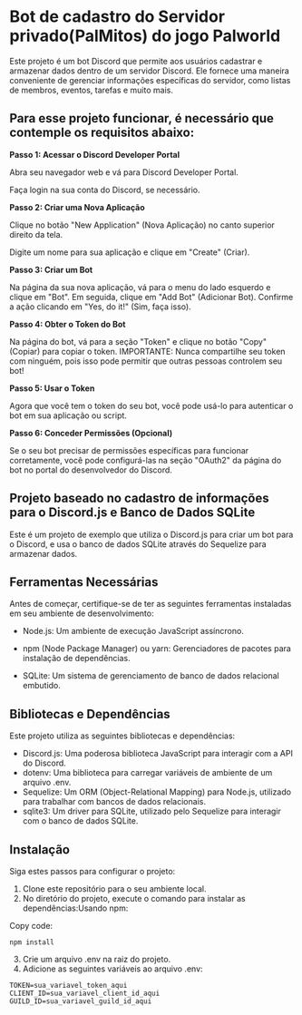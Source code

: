 # Bot de cadastro do Servidor privado(PalMitos) do jogo Palworld
Este projeto é um bot Discord que permite aos usuários cadastrar e armazenar dados dentro de um servidor Discord. Ele fornece uma maneira conveniente de gerenciar informações específicas do servidor, como listas de membros, eventos, tarefas e muito mais.
## Para esse projeto funcionar, é necessário que contemple os requisitos abaixo:
**Passo 1: Acessar o Discord Developer Portal**

Abra seu navegador web e vá para Discord Developer Portal.  

Faça login na sua conta do Discord, se necessário.  

**Passo 2: Criar uma Nova Aplicação**

Clique no botão "New Application" (Nova Aplicação) no canto superior direito da tela.  

Digite um nome para sua aplicação e clique em "Create" (Criar).  

**Passo 3: Criar um Bot**  

Na página da sua nova aplicação, vá para o menu do lado esquerdo e clique em "Bot".  Em seguida, clique em "Add Bot" (Adicionar Bot).  Confirme a ação clicando em "Yes, do it!" (Sim, faça isso).  

**Passo 4: Obter o Token do Bot** 

Na página do bot, vá para a seção "Token" e clique no botão "Copy" (Copiar) para copiar o token. IMPORTANTE: Nunca compartilhe seu token com ninguém, pois isso pode permitir que outras pessoas controlem seu bot!  

**Passo 5: Usar o Token** 

Agora que você tem o token do seu bot, você pode usá-lo para autenticar o bot em sua aplicação ou script.

**Passo 6: Conceder Permissões (Opcional)**

Se o seu bot precisar de permissões específicas para funcionar corretamente, você pode configurá-las na seção "OAuth2" da página do bot no portal do desenvolvedor do Discord.

## Projeto baseado no cadastro de informações para o Discord.js e Banco de Dados SQLite
Este é um projeto de exemplo que utiliza o Discord.js para criar um bot para o Discord, e usa o banco de dados SQLite através do Sequelize para armazenar dados.  


## Ferramentas Necessárias  

Antes de começar, certifique-se de ter as seguintes ferramentas instaladas em seu ambiente de desenvolvimento:

* Node.js: Um ambiente de execução JavaScript assíncrono.  

* npm (Node Package Manager) ou yarn: Gerenciadores de pacotes para instalação de dependências.  

* SQLite: Um sistema de gerenciamento de banco de dados relacional embutido.  

## Bibliotecas e Dependências
Este projeto utiliza as seguintes bibliotecas e dependências:  

* Discord.js: Uma poderosa biblioteca JavaScript para interagir com a API do Discord.
* dotenv: Uma biblioteca para carregar variáveis de ambiente de um arquivo .env.
* Sequelize: Um ORM (Object-Relational Mapping) para Node.js, utilizado para trabalhar com bancos de dados relacionais.
* sqlite3: Um driver para SQLite, utilizado pelo Sequelize para interagir com o banco de dados SQLite.
## Instalação
Siga estes passos para configurar o projeto:  

1. Clone este repositório para o seu ambiente local.
2. No diretório do projeto, execute o comando para instalar as dependências:Usando npm:  

Copy code:
```
npm install
```
3. Crie um arquivo .env na raiz do projeto.
4. Adicione as seguintes variáveis ao arquivo .env:
```
TOKEN=sua_variavel_token_aqui
CLIENT_ID=sua_variavel_client_id_aqui
GUILD_ID=sua_variavel_guild_id_aqui
```
